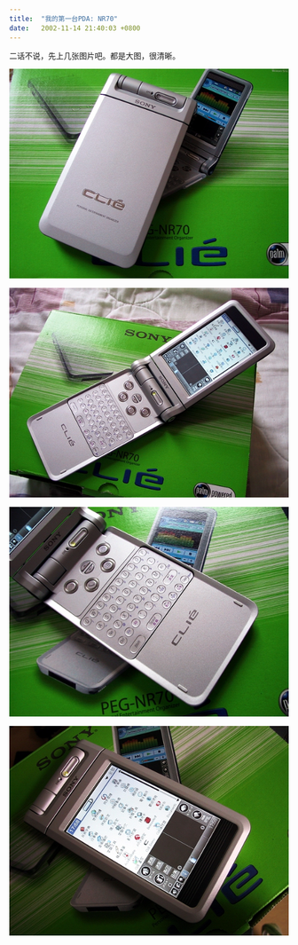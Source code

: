 ```yaml
---
title:  "我的第一台PDA: NR70"
date:   2002-11-14 21:40:03 +0800
---
```


二话不说，先上几张图片吧。都是大图，很清晰。

![](/images/2011/nr701/1.jpg)

![](/images/2011/nr701/2.jpg)

![](/images/2011/nr701/3.jpg)

![](/images/2011/nr701/4.jpg)
